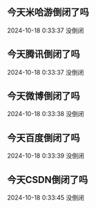 ## 今天米哈游倒闭了吗

2024-10-18 0:33:37 没倒闭

## 今天腾讯倒闭了吗

2024-10-18 0:33:37 没倒闭

## 今天微博倒闭了吗

2024-10-18 0:33:38 没倒闭

## 今天百度倒闭了吗

2024-10-18 0:33:39 没倒闭

## 今天CSDN倒闭了吗

2024-10-18 0:33:45 没倒闭

